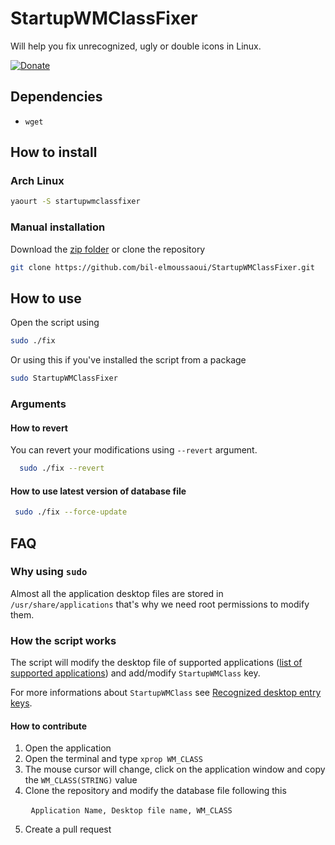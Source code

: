 # StartupWMClassFixer

Will help you fix unrecognized, ugly or double icons in Linux.

[![Donate](https://img.shields.io/badge/Donate-PayPal-green.svg)](https://www.paypal.me/BilalELMoussaoui)

## Dependencies

- `wget`

## How to install

### Arch Linux

```bash
yaourt -S startupwmclassfixer
```

### Manual installation

Download the [zip folder](https://github.com/bil-elmoussaoui/StartupWMClassFixer/archive/master.zip) or clone the repository

```bash
git clone https://github.com/bil-elmoussaoui/StartupWMClassFixer.git
```

## How to use

Open the script using

```bash
sudo ./fix
```

Or using this if you've installed the script from a package

```bash
sudo StartupWMClassFixer
```

### Arguments

#### How to revert

You can revert your modifications using `--revert` argument.

```bash
  sudo ./fix --revert
```

#### How to use latest version of database file

```bash
 sudo ./fix --force-update
```

## FAQ

### Why using `sudo`

Almost all the application desktop files are stored in `/usr/share/applications` that's why we need root permissions to modify them.

### How the script works

The script will modify the desktop file of supported applications ([list of supported applications](https://github.com/bil-elmoussaoui/StartupWMClassFixer/blob/master/database.csv)) and add/modify `StartupWMClass` key.

For more informations about `StartupWMClass` see [Recognized desktop entry keys](http://standards.freedesktop.org/desktop-entry-spec/latest/ar01s05.html).

#### How to contribute

1. Open the application
2. Open the terminal and type `xprop WM_CLASS`
3. The mouse cursor will change, click on the application window and copy the `WM_CLASS(STRING)` value
4. Clone the repository and modify the database file following this

  ```
    Application Name, Desktop file name, WM_CLASS
  ```

5. Create a pull request
